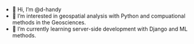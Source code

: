 - 👋 Hi, I’m @d-handy
- 👀 I’m interested in geospatial analysis with Python and compuational methods in the Geosciences.
- 🌱 I’m currently learning server-side development with Django and ML methods.

<!---
d-handy/d-handy is a ✨ special ✨ repository because its `README.md` (this file) appears on your GitHub profile.
You can click the Preview link to take a look at your changes.
--->

